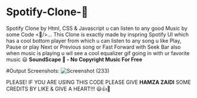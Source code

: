 # Spotify-Clone-🎵
Spotify Clone by Html, CSS & Javascript u can listen to any good Music by some Code &lt;🎵/>... 
This Clone is exactly made by inspring Spotify UI which has a cool bottom player from which u can listen to any song u like Play, Pause or play Next or Previous song or Fast Forward with Seek Bar also when music is playing u wil see a cool equalizer gif going in with ur favorite music 😃
**SoundScape 🎵 - No Copyright Music For Free**

#Output Screenshots:
![Screenshot (233)](https://user-images.githubusercontent.com/52501040/175823809-59f2e2e0-1936-4eb6-9e6d-8025df56df69.png)

PLEASE! IF YOU ARE USING THIS CODE PLEASE GIVE **HAMZA ZAIDI** SOME CREDITS BY LIKE & GIVE A HEART!!! 😃👍💛
